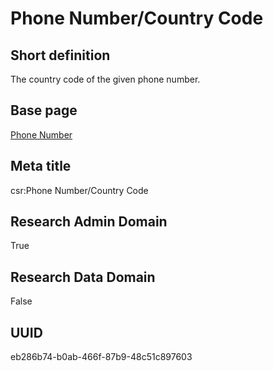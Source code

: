 # Phone Number/Country Code
## Short definition
The country code of the given phone number.
## Base page
[Phone Number](https://github.com/EuroCRIS/CASRAI-Dictionairies/blob/main/Objects/Phone%20Number.md)
## Meta title
csr:Phone Number/Country Code
## Research Admin Domain
True
## Research Data Domain
False
## UUID
eb286b74-b0ab-466f-87b9-48c51c897603
